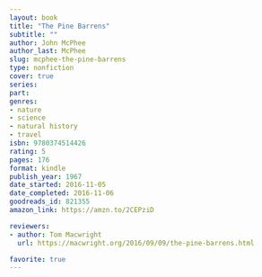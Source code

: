```yaml
---
layout: book
title: "The Pine Barrens"
subtitle: ""
author: John McPhee
author_last: McPhee
slug: mcphee-the-pine-barrens
type: nonfiction
cover: true
series: 
part: 
genres:
- nature
- science
- natural history
- travel
isbn: 9780374514426
rating: 5
pages: 176
format: kindle
publish_year: 1967
date_started: 2016-11-05
date_completed: 2016-11-06
goodreads_id: 821355
amazon_link: https://amzn.to/2CEPziD

reviewers:
- author: Tom Macwright
  url: https://macwright.org/2016/09/09/the-pine-barrens.html

favorite: true
---
```

